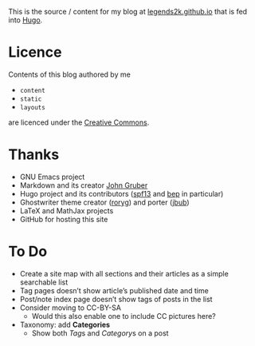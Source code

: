 This is the source / content for my blog at [legends2k.github.io][blog] that is fed into [Hugo][].

[blog]: http://legends2k.github.io
[Hugo]: http://gohugo.io

# Licence
Contents of this blog authored by me 

* `content` 
* `static`
* `layouts`

are licenced under the [Creative Commons][CC].

[CC]: http://creativecommons.org/licenses/by-nc-sa/4.0/

# Thanks

* GNU Emacs project
* Markdown and its creator [John Gruber][]
* Hugo project and its contributors ([spf13][] and [bep][] in particular)
* Ghostwriter theme creator ([roryg][]) and porter ([jbub][])
* LaTeX and MathJax projects
* GitHub for hosting this site

[John Gruber]: https://daringfireball.net/
[spf13]: https://www.spf13.com
[bep]: http://bepsays.com/en/
[roryg]: http://github.com/roryg
[jbub]: http://github.com/jbub

# To Do

* Create a site map with all sections and their articles as a
  simple searchable list
* Tag pages doesn’t show article’s published date and time
* Post/note index page doesn’t show tags of posts in the list
* Consider moving to CC-BY-SA
    + Would this also enable one to include CC pictures here?
* Taxonomy: add **Categories**
    * Show both *Tag*s and *Category*s on a post
